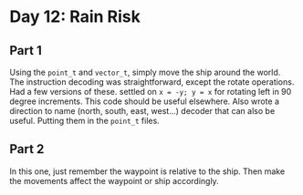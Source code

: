 # Day 12: Rain Risk

## Part 1

Using the `point_t` and `vector_t`, simply move the ship around the world.
The instruction decoding was straightforward, except the rotate operations.
Had a few versions of these. settled on `x = -y; y = x` for rotating left in
90 degree increments. This code should be useful elsewhere. Also wrote a direction
to name (north, south, east, west...) decoder that can also be useful. Putting them
in the `point_t` files.

## Part 2

In this one, just remember the waypoint is relative to the ship. Then
make the movements affect the waypoint or ship accordingly.